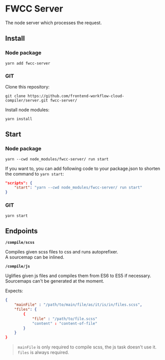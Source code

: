 # FWCC Server

The node server which processes the request.

## Install

### Node package

`yarn add fwcc-server`

### GIT

Clone this repository:

`git clone https://github.com/frontend-workflow-cloud-compiler/server.git fwcc-server/`

Install node modules:

`yarn install`

## Start

### Node package

`yarn --cwd node_modules/fwcc-server/ run start`

If you want to, you can add following code to your package.json to shorten the command to `yarn start`:

```json
"scripts": {
    "start": "yarn --cwd node_modules/fwcc-server/ run start"
}
```

### GIT

`yarn start`

## Endpoints

**`/compile/scss`**

Compiles given scss files to css and runs autoprefixer.  
A sourcemap can be inlined.

**`/compile/js`**

Uglifies given js files and compiles them from ES6 to ES5 if necessary.  
Sourcemaps can't be generated at the moment.

Expects:

```json
{
    "mainFile" : "/path/to/main/file/as/it/is/in/files.scss",
    "files": {
        {
            "file" : "/path/to/file.scss"
            "content" : "content-of-file"
        }
    }
}
```

> `mainFile` is only required to compile scss, the js task doesn't use it.  
> `files` is always required.